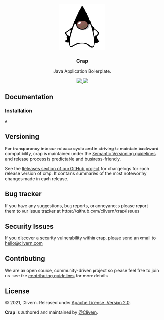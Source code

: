 <p align="center">
    <img alt="crap Logo" src="/images/logo.png" height="150" />
    <h3 align="center">Crap</h3>
    <p align="center">Java Application Boilerplate.</p>
    <p align="center">
        <a href="https://github.com/Clivern/crap/actions/workflows/ci.yml">
            <img src="https://github.com/Clivern/crap/actions/workflows/ci.yml/badge.svg">
        </a>
        <a href="https://github.com/Clivern/crap/blob/main/LICENSE">
            <img src="https://img.shields.io/badge/LICENSE-Apache_2.0-orange.svg">
        </a>
    </p>
</p>


## Documentation

### Installation

```java
#
```


## Versioning

For transparency into our release cycle and in striving to maintain backward compatibility, crap is maintained under the [Semantic Versioning guidelines](https://semver.org/) and release process is predictable and business-friendly.

See the [Releases section of our GitHub project](https://github.com/clivern/crap/releases) for changelogs for each release version of crap. It contains summaries of the most noteworthy changes made in each release.


## Bug tracker

If you have any suggestions, bug reports, or annoyances please report them to our issue tracker at https://github.com/clivern/crap/issues


## Security Issues

If you discover a security vulnerability within crap, please send an email to [hello@clivern.com](mailto:hello@clivern.com)


## Contributing

We are an open source, community-driven project so please feel free to join us. see the [contributing guidelines](CONTRIBUTING.md) for more details.


## License

© 2021, Clivern. Released under [Apache License, Version 2.0](https://www.apache.org/licenses/LICENSE-2.0).

**Crap** is authored and maintained by [@Clivern](http://github.com/clivern).
